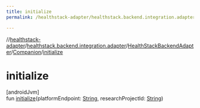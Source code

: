 ```yaml
---
title: initialize
permalink: /healthstack-adapter/healthstack.backend.integration.adapter/-health-stack-backend-adapter/-companion/initialize.html

---
```

//[healthstack-adapter](/healthstack-adapter.html)/[healthstack.backend.integration.adapter](../../index.html)/[HealthStackBackendAdapter](../index.html)/[Companion](index.html)/[initialize](initialize.html)



# initialize



[androidJvm]\
fun [initialize](initialize.html)(platformEndpoint: [String](https://kotlinlang.org/api/latest/jvm/stdlib/kotlin/-string/index.html), researchProjectId: [String](https://kotlinlang.org/api/latest/jvm/stdlib/kotlin/-string/index.html))




